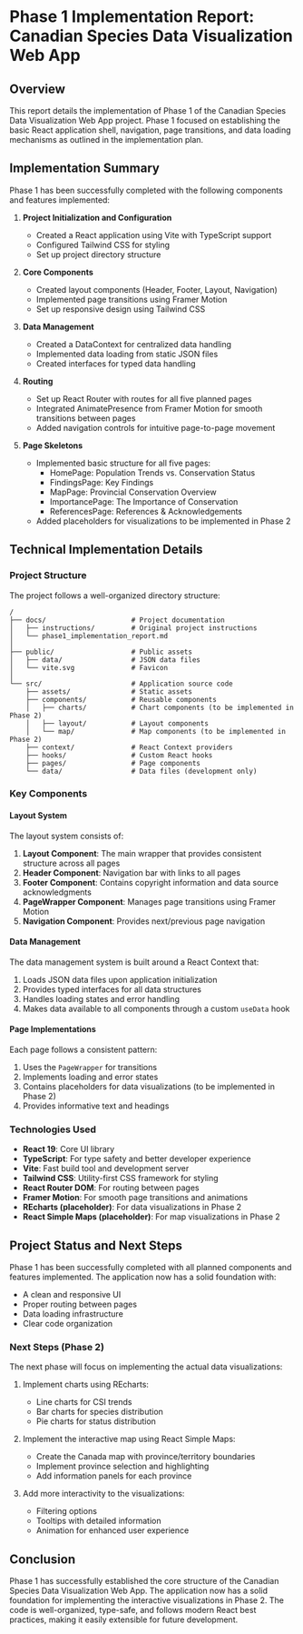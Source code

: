 # Phase 1 Implementation Report: Canadian Species Data Visualization Web App

## Overview

This report details the implementation of Phase 1 of the Canadian Species Data Visualization Web App project. Phase 1 focused on establishing the basic React application shell, navigation, page transitions, and data loading mechanisms as outlined in the implementation plan.

## Implementation Summary

Phase 1 has been successfully completed with the following components and features implemented:

1. **Project Initialization and Configuration**
   - Created a React application using Vite with TypeScript support
   - Configured Tailwind CSS for styling
   - Set up project directory structure

2. **Core Components**
   - Created layout components (Header, Footer, Layout, Navigation)
   - Implemented page transitions using Framer Motion
   - Set up responsive design using Tailwind CSS

3. **Data Management**
   - Created a DataContext for centralized data handling
   - Implemented data loading from static JSON files
   - Created interfaces for typed data handling

4. **Routing**
   - Set up React Router with routes for all five planned pages
   - Integrated AnimatePresence from Framer Motion for smooth transitions between pages
   - Added navigation controls for intuitive page-to-page movement

5. **Page Skeletons**
   - Implemented basic structure for all five pages:
     - HomePage: Population Trends vs. Conservation Status
     - FindingsPage: Key Findings
     - MapPage: Provincial Conservation Overview
     - ImportancePage: The Importance of Conservation
     - ReferencesPage: References & Acknowledgements
   - Added placeholders for visualizations to be implemented in Phase 2

## Technical Implementation Details

### Project Structure

The project follows a well-organized directory structure:

```
/
├── docs/                     # Project documentation
│   ├── instructions/         # Original project instructions
│   └── phase1_implementation_report.md
│
├── public/                   # Public assets
│   ├── data/                 # JSON data files
│   └── vite.svg              # Favicon
│
└── src/                      # Application source code
    ├── assets/               # Static assets
    ├── components/           # Reusable components
    │   ├── charts/           # Chart components (to be implemented in Phase 2)
    │   ├── layout/           # Layout components
    │   └── map/              # Map components (to be implemented in Phase 2)
    ├── context/              # React Context providers
    ├── hooks/                # Custom React hooks
    ├── pages/                # Page components
    └── data/                 # Data files (development only)
```

### Key Components

#### Layout System

The layout system consists of:

1. **Layout Component**: The main wrapper that provides consistent structure across all pages
2. **Header Component**: Navigation bar with links to all pages
3. **Footer Component**: Contains copyright information and data source acknowledgments
4. **PageWrapper Component**: Manages page transitions using Framer Motion
5. **Navigation Component**: Provides next/previous page navigation

#### Data Management

The data management system is built around a React Context that:

1. Loads JSON data files upon application initialization
2. Provides typed interfaces for all data structures
3. Handles loading states and error handling
4. Makes data available to all components through a custom `useData` hook

#### Page Implementations

Each page follows a consistent pattern:

1. Uses the `PageWrapper` for transitions
2. Implements loading and error states
3. Contains placeholders for data visualizations (to be implemented in Phase 2)
4. Provides informative text and headings

### Technologies Used

- **React 19**: Core UI library
- **TypeScript**: For type safety and better developer experience
- **Vite**: Fast build tool and development server
- **Tailwind CSS**: Utility-first CSS framework for styling
- **React Router DOM**: For routing between pages
- **Framer Motion**: For smooth page transitions and animations
- **REcharts (placeholder)**: For data visualizations in Phase 2
- **React Simple Maps (placeholder)**: For map visualizations in Phase 2

## Project Status and Next Steps

Phase 1 has been successfully completed with all planned components and features implemented. The application now has a solid foundation with:

- A clean and responsive UI
- Proper routing between pages
- Data loading infrastructure
- Clear code organization

### Next Steps (Phase 2)

The next phase will focus on implementing the actual data visualizations:

1. Implement charts using REcharts:
   - Line charts for CSI trends
   - Bar charts for species distribution
   - Pie charts for status distribution

2. Implement the interactive map using React Simple Maps:
   - Create the Canada map with province/territory boundaries
   - Implement province selection and highlighting
   - Add information panels for each province

3. Add more interactivity to the visualizations:
   - Filtering options
   - Tooltips with detailed information
   - Animation for enhanced user experience

## Conclusion

Phase 1 has successfully established the core structure of the Canadian Species Data Visualization Web App. The application now has a solid foundation for implementing the interactive visualizations in Phase 2. The code is well-organized, type-safe, and follows modern React best practices, making it easily extensible for future development.
